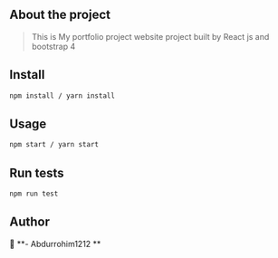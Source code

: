 ## About the project

> This is My portfolio project website project built by React js and bootstrap 4

## Install

```sh
npm install / yarn install
```

## Usage

```sh
npm start / yarn start
```

## Run tests

```sh
npm run test
```

## Author

👤 **- Abdurrohim1212 **

